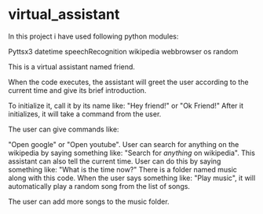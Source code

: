# virtual_assistant

In this project i have used following python modules:

Pyttsx3
datetime
speechRecognition
wikipedia
webbrowser
os
random

This is a virtual assistant named friend.

When the code executes, the assistant will greet the user according to the current time and give its brief introduction.

To initialize it, call it by its name like: "Hey friend!" or "Ok Friend!"
After it initializes, it will take a command from the user.

The user can give commands like:

"Open google" or "Open youtube".
User can search for anything on the wikipedia by saying something like: "Search for *anything* on wikipedia".
This assistant can also tell the current time. User can do this by saying something like: "What is the time now?"
There is a folder named music along with this code. When the user says something like: "Play music", it will automatically play a random song from the list of songs.

The user can add more songs to the music folder.
